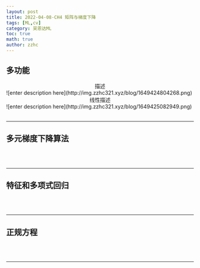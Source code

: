 ```yaml
---
layout: post
title: 2022-04-08-CH4 矩阵与梯度下降
tags: [ML,cv]
category: 吴恩达ML
toc: true
math: true
author: zzhc
---
```



## 多功能

<center>描述</center>
![enter description here](http://img.zzhc321.xyz/blog/1649424804268.png)


<center>线性描述</center>
![enter description here](http://img.zzhc321.xyz/blog/1649425082949.png)

<br>
<br>

***

## 多元梯度下降算法


<br>
<br>

***

## 特征和多项式回归

<br>
<br>

***

## 正规方程

<br>
<br>

***

## 